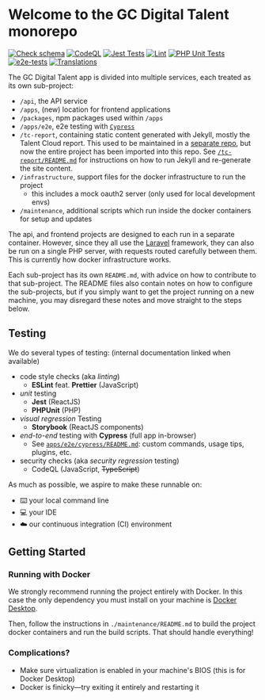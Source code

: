 # Welcome to the GC Digital Talent monorepo

[![Check schema](https://github.com/GCTC-NTGC/gc-digital-talent/actions/workflows/check-lighthouse-schema.yml/badge.svg)](https://github.com/GCTC-NTGC/gc-digital-talent/actions/workflows/check-lighthouse-schema.yml) [![CodeQL](https://github.com/GCTC-NTGC/gc-digital-talent/actions/workflows/codeql-analysis.yml/badge.svg)](https://github.com/GCTC-NTGC/gc-digital-talent/actions/workflows/codeql-analysis.yml) [![Jest Tests](https://github.com/GCTC-NTGC/gc-digital-talent/actions/workflows/jest.yml/badge.svg)](https://github.com/GCTC-NTGC/gc-digital-talent/actions/workflows/jest.yml) [![Lint](https://github.com/GCTC-NTGC/gc-digital-talent/actions/workflows/lint.yml/badge.svg)](https://github.com/GCTC-NTGC/gc-digital-talent/actions/workflows/lint.yml) [![PHP Unit Tests](https://github.com/GCTC-NTGC/gc-digital-talent/actions/workflows/phpunit.yml/badge.svg)](https://github.com/GCTC-NTGC/gc-digital-talent/actions/workflows/phpunit.yml) [![e2e-tests](https://github.com/GCTC-NTGC/gc-digital-talent/actions/workflows/e2e-tests.yml/badge.svg)](https://github.com/GCTC-NTGC/gc-digital-talent/actions/workflows/e2e-tests.yml) [![Translations](https://github.com/GCTC-NTGC/gc-digital-talent/actions/workflows/translations.yml/badge.svg?branch=main)](https://github.com/GCTC-NTGC/gc-digital-talent/actions/workflows/translations.yml)

The GC Digital Talent app is divided into multiple services, each treated as its own sub-project:

- `/api`, the API service
- `/apps`, (new) location for frontend applications
- `/packages`, npm packages used within `/apps`
- `/apps/e2e`, e2e testing with [`Cypress`](/apps/e2e/cypress/README.md)
- `/tc-report`, containing static content generated with Jekyll, mostly the Talent Cloud report. This used to be maintained in a [separate repo](https://github.com/GCTC-NTGC/tc-report), but now the entire project has been imported into this repo. See [`/tc-report/README.md`](/tc-report/README.md) for instructions on how to run Jekyll and re-generate the site content.
- `/infrastructure`, support files for the docker infrastructure to run the project
  - this includes a mock oauth2 server (only used for local development envs)
- `/maintenance`, additional scripts which run inside the docker containers for setup and updates

The api, and frontend projects are designed to each run in a separate container. However, since they all use the [Laravel](https://github.com/laravel/laravel) framework, they can also be run on a single PHP server, with requests routed carefully between them. This is currently how docker infrastructure works.

Each sub-project has its own `README.md`, with advice on how to contribute to that sub-project. The README files also contain notes on how to configure the sub-projects, but if you simply want to get the project running on a new machine, you may disregard these notes and move straight to the steps below.

## Testing

We do several types of testing: (internal documentation linked when available)

- code style checks (aka _linting_)
  - **ESLint** feat. **Prettier** (JavaScript)
- _unit_ testing
  - **Jest** (ReactJS)
  - **PHPUnit** (PHP)
- _visual regression_ Testing
  - **Storybook** (ReactJS components)
- _end-to-end_ testing with **Cypress** (full app in-browser)
  - See [`apps/e2e/cypress/README.md`](/apps/e2e/cypress/README.md): custom commands, usage tips, plugins, etc.
- security checks (aka _security regression_ testing)
  - CodeQL (JavaScript, ~~TypeScript~~)

As much as possible, we aspire to make these runnable on:

- :keyboard: your local command line
- :computer: your IDE
- :cloud: our continuous integration (CI) environment

## Getting Started

### Running with Docker

We strongly recommend running the project entirely with Docker. In this case the only dependency you must install on your machine is [Docker Desktop](https://www.docker.com/products/docker-desktop).

Then, follow the instructions in `./maintenance/README.md` to build the project docker containers and run the build scripts. That should handle everything!

### Complications?

- Make sure virtualization is enabled in your machine's BIOS (this is for Docker Desktop)
- Docker is finicky—try exiting it entirely and restarting it
